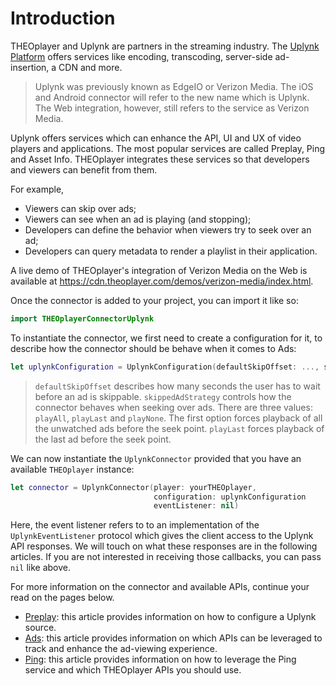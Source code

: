 # Introduction

THEOplayer and Uplynk are partners in the streaming industry. The [Uplynk Platform](https://www.uplynk.com/) offers services like encoding, transcoding, server-side ad-insertion, a CDN and more.


> Uplynk was previously known as EdgeIO or Verizon Media. The iOS and Android connector will refer to the new name which is Uplynk. The Web integration, however, still refers to the service as Verizon Media.


Uplynk offers services which can enhance the API, UI and UX of video players and applications. The most popular services are called Preplay, Ping and Asset Info. THEOplayer integrates these services so that developers and viewers can benefit from them.

For example,

- Viewers can skip over ads;
- Viewers can see when an ad is playing (and stopping);
- Developers can define the behavior when viewers try to seek over an ad;
- Developers can query metadata to render a playlist in their application.

A live demo of THEOplayer's integration of Verizon Media on the Web is available at https://cdn.theoplayer.com/demos/verizon-media/index.html.

Once the connector is added to your project, you can import it like so: 

```swift
import THEOplayerConnectorUplynk
```

To instantiate the connector, we first need to create a configuration for it, to describe how the connector should be behave when it comes to Ads: 

```swift
let uplynkConfiguration = UplynkConfiguration(defaultSkipOffset: ..., skippedAdStrategy: ...)
```
> `defaultSkipOffset` describes how many seconds the user has to wait before an ad is skippable. `skippedAdStrategy` controls how the connector behaves when seeking over ads. There are three values: `playAll`, `playLast` and `playNone`. The first option forces playback of all the unwatched ads before the seek point. `playLast` forces playback of the last ad before the seek point. 

We can now instantiate the `UplynkConnector` provided that you have an available `THEOplayer` instance: 

```swift
let connector = UplynkConnector(player: yourTHEOplayer,
                                configuration: uplynkConfiguration
                                eventListener: nil)

```

Here, the event listener refers to to an implementation of the `UplynkEventListener` protocol which gives the client access to the 
Uplynk API responses. We will touch on what these responses are in the following articles. If you are not interested in receiving those callbacks, you can pass `nil` like above.


For more information on the connector and available APIs, continue your read on the pages below.

- [Preplay](./01-preplay.md): this article provides information on how to configure a Uplynk source.
- [Ads](./02-ads.md): this article provides information on which APIs can be leveraged to track and enhance the ad-viewing experience.
- [Ping](./03-ping.md): this article provides information on how to leverage the Ping service and which THEOplayer APIs you should use.

